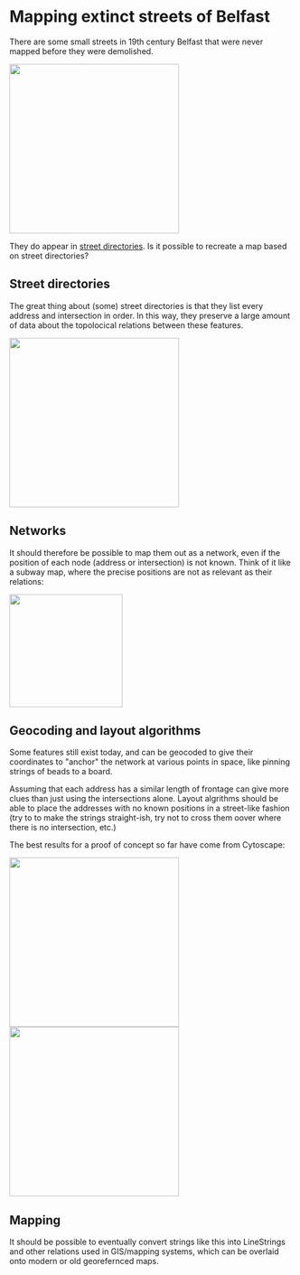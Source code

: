 # Mapping extinct streets of Belfast
There are some small streets in 19th century Belfast that were never mapped before they were demolished. 

<img src="https://upload.wikimedia.org/wikipedia/commons/thumb/b/b3/391_of_%27%28The_Imperial_Gazetteer%3B_a_general_dictionary_of_geography%2C_physical%2C_political%2C_statistical_and_descriptive_..._Edited_by_W._G._Blackie_..._With_..._illustrations%2C_etc.%29%27_%2811252279605%29.jpg/430px-thumbnail.jpg" height=300>

They do appear in [street directories](https://www.lennonwylie.co.uk/). Is it possible to recreate a map based on street directories?

## Street directories
The great thing about (some) street directories is that they list every address and intersection in order. In this way, they preserve a large amount of data about the topolocical relations between these features. 

<img src="https://github.com/user-attachments/assets/9cad2030-ed8d-448f-934e-947b5a1f527b" height=300>

## Networks
It should therefore be possible to map them out as a network, even if the position of each node (address or intersection) is not known. Think of it like a subway map, where the precise positions are not as relevant as their relations:

<img src="https://github.com/user-attachments/assets/0b481e25-364f-4349-b0f8-3ff1a833d77e" height=200>

## Geocoding and layout algorithms
Some features still exist today, and can be geocoded to give their coordinates to "anchor" the network at various points in space, like pinning strings of beads to a board.

Assuming that each address has a similar length of frontage can give more clues than just using the intersections alone. Layout algrithms should be able to place the addresses with no known positions in a street-like fashion (try to to make the strings straight-ish, try not to cross them oover where there is no intersection, etc.) 

The best results for a proof of concept so far have come from Cytoscape:

<img src="https://github.com/user-attachments/assets/168825e7-af95-4aae-bade-1f4ef56504d4" height=300> <img src="https://github.com/user-attachments/assets/e1927e12-dd06-4f24-9dc3-978bfde765ad" height=300>



## Mapping
It should be possible to eventually convert strings like this into LineStrings and other relations used in GIS/mapping systems, which can be overlaid onto modern or old georefernced maps.
